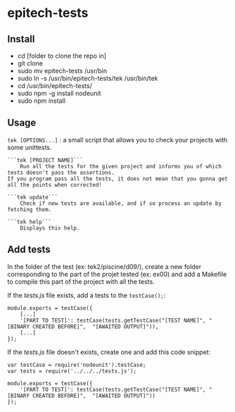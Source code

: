# epitech-tests

## Install
* cd [folder to clone the repo in]
* git clone
* sudo mv epitech-tests /usr/bin
* sudo ln -s /usr/bin/epitech-tests/tek /usr/bin/tek
* cd /usr/bin/epitech-tests/
* sudo npm -g install nodeunit
* sudo npm install

## Usage
```tek [OPTIONS...]``` : a small script that allows you to check your projects with some unittests.

    ```tek [PROJECT NAME]```
        Run all the tests for the given project and informs you of which tests doesn't pass the assertions.
	If you program pass all the tests, it does not mean that you gonna get all the points when corrected!

    ```tek update```
        Check if new tests are available, and if so process an update by fetching them.

    ```tek help```
        Displays this help.

## Add tests
In the folder of the test (ex: tek2/piscine/d09/), create a new folder corresponding to the part of the projet tested (ex: ex00) and add a Makefile to compile this part of the project with all the tests.

If the _tests.js_ file exists, add a tests to the ```testCase();```:
```
module.exports = testCase({
    [...]
    '[PART TO TEST]': testCase(tests.getTestCase("[TEST NAME]",	"[BINARY CREATED BEFORE]",	"[AWAITED OUTPUT]")),
    [...]
});

```

If the _tests.js_ file doesn't exists, create one and add this code snippet:
```
var testCase = require('nodeunit').testCase;
var tests = require('../../../tests.js');

module.exports = testCase({
    '[PART TO TEST]': testCase(tests.getTestCase("[TEST NAME]",	"[BINARY CREATED BEFORE]",	"[AWAITED OUTPUT]"))
});

```